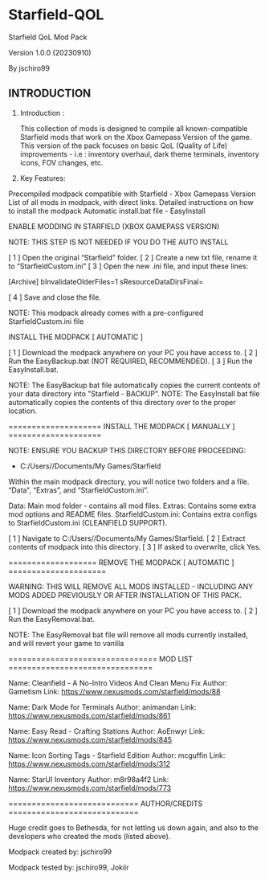 # Starfield-QOL

Starfield QoL Mod Pack

Version 1.0.0 (20230910)

By jschiro99




## INTRODUCTION

1. Introduction : 

	This collection of mods is designed to compile all known-compatible Starfield mods that work on the Xbox Gamepass Version of the game. 
This version of the pack focuses on basic QoL (Quality of Life) improvements  - i.e : inventory overhaul, dark theme terminals, inventory icons, FOV changes, etc.

2. Key Features:

Precompiled modpack compatible with Starfield - Xbox Gamepass Version
List of all mods in modpack, with direct links.
Detailed instructions on how to install the modpack
Automatic install.bat file - EasyInstall




ENABLE MODDING IN STARFIELD (XBOX GAMEPASS VERSION)

NOTE: THIS STEP IS NOT NEEDED IF YOU DO THE AUTO INSTALL

[ 1 ] Open the original “Starfield” folder.
[ 2 ] Create a new txt file, rename it to “StarfieldCustom.ini”
[ 3 ] Open the new .ini file, and input these lines:

[Archive]
bInvalidateOlderFiles=1
sResourceDataDirsFinal=

[ 4 ] Save and close the file.

NOTE: This modpack already comes with a pre-configured StarfieldCustom.ini file




INSTALL THE MODPACK [ AUTOMATIC ]

[ 1 ] Download the modpack anywhere on your PC you have access to.
[ 2 ] Run the EasyBackup.bat (NOT REQUIRED, RECOMMENDED).
[ 3 ] Run the EasyInstall.bat.

NOTE: The EasyBackup bat file automatically copies the current contents of your data directory into "Starfield - BACKUP".
NOTE: The EasyInstall bat file automatically copies the contents of this directory over to the proper location.


==================== INSTALL THE MODPACK [ MANUALLY ] ====================

NOTE: ENSURE YOU BACKUP THIS DIRECTORY BEFORE PROCEEDING:
- C:/Users/<username>/Documents/My Games/Starfield

Within the main modpack directory, you will notice two folders and a file. “Data”, “Extras”, and “StarfieldCustom.ini”.

Data: Main mod folder - contains all mod files.
Extras: Contains some extra mod options and README files.
StarfieldCustom.ini: Contains extra configs to StarfieldCustom.ini (CLEANFIELD SUPPORT).

[ 1 ] Navigate to C:/Users/<username>/Documents/My Games/Starfield.
[ 2 ] Extract contents of modpack into this directory.
[ 3 ] If asked to overwrite, click Yes.


=================== REMOVE THE MODPACK [ AUTOMATIC ] =====================

WARNING: THIS WILL REMOVE ALL MODS INSTALLED - INCLUDING ANY MODS ADDED PREVIOUSLY OR AFTER INSTALLATION OF THIS PACK.

[ 1 ] Download the modpack anywhere on your PC you have access to.
[ 2 ] Run the EasyRemoval.bat.

NOTE: The EasyRemoval bat file will remove all mods currently installed, and will revert your game to vanilla


================================ MOD LIST ===============================

Name: Cleanfield - A No-Intro Videos And Clean Menu Fix
Author: Gametism
Link: https://www.nexusmods.com/starfield/mods/88

Name: Dark Mode for Terminals
Author: animandan
Link: https://www.nexusmods.com/starfield/mods/861

Name: Easy Read - Crafting Stations
Author: AoEnwyr
Link: https://www.nexusmods.com/starfield/mods/845

Name: Icon Sorting Tags - Starfield Edition
Author: mcguffin
Link: https://www.nexusmods.com/starfield/mods/312

Name: StarUI Inventory
Author: m8r98a4f2
Link: https://www.nexusmods.com/starfield/mods/773


============================ AUTHOR/CREDITS ============================

Huge credit goes to Bethesda, for not letting us down again, and also to the developers who created the mods (listed above).

Modpack created by: jschiro99

Modpack tested by: jschiro99, Jokiir
